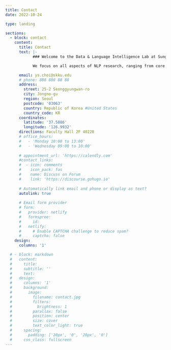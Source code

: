 ```yaml
---
title: Contact
date: 2022-10-24

type: landing

sections:
  - block: contact
    content:
      title: Contact
      text: |-
            ### Welcome to the Data & Language Intelligence Lab at Sungkyunkwan University!

            We focus on all aspects of NLP research, ranging from core NLP tasks to Multi-modal Learning, Generative AI, and Recommendation System. Our main goal is to publish these innovative research results at top-tier conferences and journals worldwide. We are currently looking for talented and passionate students who are interested in NLP research. If you are interested in joining our research lab, please send your CV along with a brief introduction to Prof. YunSeok Choi (ys.choi@skku.edu) via email.

      email: ys.choi@skku.edu
      # phone: 888 888 88 88
      address:
        street: 25-2 Seonggyungwan-ro
        city: Jongno-gu
        region: Seoul
        postcode: '03063'
        country: Republic of Korea #United States
        country_code: KR
      coordinates:
        latitude: '37.5886'
        longitude: '126.9932'
      directions: Faculty Hall 2F 40228
      # office_hours:
      #   - 'Monday 10:00 to 13:00'
      #   - 'Wednesday 09:00 to 10:00'
      
      # appointment_url: 'https://calendly.com'
      #contact_links:
      #  - icon: comments
      #    icon_pack: fas
      #    name: Discuss on Forum
      #    link: 'https://discourse.gohugo.io'
    
      # Automatically link email and phone or display as text?
      autolink: true
    
      # Email form provider
      # form:
      #   provider: netlify
      #   formspree:
      #     id:
      #   netlify:
      #     # Enable CAPTCHA challenge to reduce spam?
      #     captcha: false
    design:
      columns: '1'

  # - block: markdown
  #   content:
  #     title:
  #     subtitle: ''
  #     text:
  #   design:
  #     columns: '1'
  #     background:
  #       image: 
  #         filename: contact.jpg
  #         filters:
  #           brightness: 1
  #         parallax: false
  #         position: center
  #         size: cover
  #         text_color_light: true
  #     spacing:
  #       padding: ['20px', '0', '20px', '0']
  #     css_class: fullscreen
---
```

